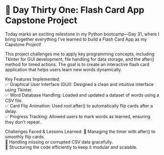 # 🎯 Day Thirty One: Flash Card App Capstone Project

Today marks an exciting milestone in my Python bootcamp—Day 31, where I bring together everything I’ve learned to build a Flash Card App as my Capstone Project!

This project challenges me to apply key programming concepts, including Tkinter for GUI development, file handling for data storage, and the after() method for timed actions. The goal is to create an interactive flash card application that helps users learn new words dynamically.

Key Features Implemented:  
✅ Graphical User Interface (GUI): Designed a clean and intuitive interface using Tkinter.  
✅ Word Database Handling: Loaded and updated a dataset of words using a CSV file.  
✅ Card Flip Animation: Used root.after() to automatically flip cards after a delay.  
✅ Progress Tracking: Allowed users to mark words as learned, ensuring they don't repeat.

Challenges Faced & Lessons Learned:
🔹 Managing the timer with after() to smoothly flip cards.  
🔹 Handling missing or corrupted CSV data gracefully.  
🔹 Structuring the code efficiently to keep it modular and scalable.